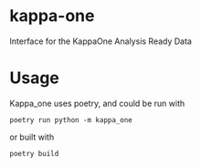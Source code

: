 # kappa-one
Interface for the KappaOne Analysis Ready Data

# Usage
Kappa_one uses poetry, and could be run with

    poetry run python -m kappa_one

or built with

    poetry build
